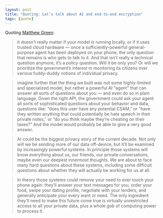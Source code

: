 ```yaml
---
layout: post
title: "Quoting: Let’s talk about AI and end-to-end encryption"
tags: [quote]
---
```


Quoting [Matthew Green](https://blog.cryptographyengineering.com/2025/01/17/lets-talk-about-ai-and-end-to-end-encryption):

> it doesn’t really matter if your model is running locally, or if it uses trusted cloud hardware — once a sufficiently-powerful general-purpose agent has been deployed on your phone, the only question that remains is who gets to talk to it. And that isn’t really a technical question anymore, it’s a policy question. Will it be only you? Or will we prioritize the government’s interest in monitoring its citizens over various fuddy-duddy notions of individual privacy.

> imagine further that the thing we built was not some highly-limited and specialized model, but rather a powerful AI “agent” that can answer all sorts of questions about you — and even do so in plain language. Given the right API, the government could ask your agent all sorts of sophisticated questions about your behavior and data, questions like: “does this user have any potential CSAM,” or “have they written anything that could potentially be hate speech in their private notes,” or “do you think maybe they’re cheating on their taxes?” And the model would probably be able to give a very good answer.

> AI could be the biggest privacy story of the current decade. Not only will we be sending more of our data off-device, but it’ll be examined by increasingly powerful systems. In principle those systems will know everything about us, our friends, our private conversations, maybe even our deepest innermost thoughts. We are about to face many hard questions about these systems, including some difficult questions about whether they will actually be working for us at all.

> In theory those systems could remove your need to ever touch your phone again: they’ll answer your text messages for you, order your food, swipe your dating profile, negotiate with your lenders, and generally anticipate your every want or need. The only ingredient they’ll need to make this future come true is virtually unrestricted access to all your private data, plus a whole gob of computing power to process it.
